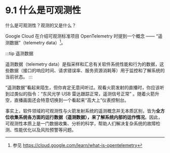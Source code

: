 # 9.1 什么是可观测性

什么是可观测性？观测的又是什么？

Google Cloud 在介绍可观测标准项目 OpenTelemetry 时提到一个概念 —— “遥测数据”（telemetry data）[^1]。

:::tip 遥测数据

遥测数据（telemetry data）是指采样和汇总有关软件系统性能和行为的数据，这些数据（接口的响应时间、请求错误率、服务资源消耗等）用于监控和了解系统的当前状态。
:::

“遥测数据”看起来陌生，但你肯定无意间听过。观看火箭发射的直播时，你应该听到过类似的指令：“东风光学 USB 雷达跟踪正常，遥测信号正常” 。随着火箭升空，直播画面还会特意切换到一个看起来“高大上”仪表控制台。

事实上，软件领域的可观测性与火箭发射系统的遥测概念并无本质区别，皆为**全方位收集系统各方面的运行数据（遥测数据），来了解系统内部的运作情况**。因此，可观测性本质上是一门数据收集、分析的科学，帮助人们解决复杂系统的故障检测、性能优化以及风险预警等问题。

[^1]: 参见 https://cloud.google.com/learn/what-is-opentelemetry
